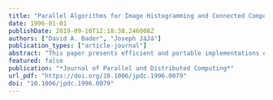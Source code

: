 ```yaml
---
title: "Parallel Algorithms for Image Histogramming and Connected Components with an Experimental Study"
date: 1996-01-01
publishDate: 2019-09-10T12:18:38.246008Z
authors: ["David A. Bader", "Joseph JáJá"]
publication_types: ["article-journal"]
abstract: "This paper presents efficient and portable implementations of two useful primitives in image processing algorithms, histogramming and connected components. Our general framework is a single-address space, distributed memory programming model. We use efficient techniques for distributing and coalescing data as well as efficient combinations of task and data parallelism. Our connected components algorithm uses a novel approach for parallel merging which performs drastically limited updating during iterative steps, and concludes with a total consistency update at the final step. The algorithms have been coded in SPLIT-C and run on a variety of platforms. Our experimental results are consistent with the theoretical analysis and provide the best known execution times for these two primitives, even when compared with machine-specific implementations."
featured: false
publication: "*Journal of Parallel and Distributed Computing*"
url_pdf: "https://doi.org/10.1006/jpdc.1996.0079"
doi: "10.1006/jpdc.1996.0079"
---
```


